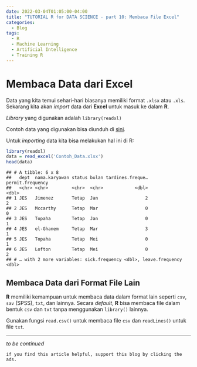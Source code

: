 ```yaml
---
date: 2022-03-04T01:05:00-04:00
title: "TUTORIAL R for DATA SCIENCE - part 10: Membaca File Excel"
categories:
  - Blog
tags:
  - R
  - Machine Learning
  - Artificial Intelligence
  - Training R
---
```



# Membaca Data dari **Excel**

Data yang kita temui sehari-hari biasanya memiliki format `.xlsx` atau
`.xls`. Sekarang kita akan *import* data dari **Excel** untuk masuk ke
dalam **R**.

*Library* yang digunakan adalah `library(readxl)`

Contoh data yang digunakan bisa diunduh di
[sini](https://github.com/ikanx101/belajaR/blob/master/Materi%20Training/Day%201%20-%20R%20Series/Contoh_Data.xlsx).

Untuk *importing* data kita bisa melakukan hal ini di R:

``` r
library(readxl)
data = read_excel('Contoh_Data.xlsx')
head(data)
```

    ## # A tibble: 6 x 8
    ##   dept  nama.karyawan status bulan tardines.freque… permit.frequency
    ##   <chr> <chr>         <chr>  <chr>            <dbl>            <dbl>
    ## 1 JES   Jimenez       Tetap  Jan                  2                2
    ## 2 JES   Mccarthy      Tetap  Mar                  0                0
    ## 3 JES   Topaha        Tetap  Jan                  0                1
    ## 4 JES   el-Ghanem     Tetap  Mar                  3                1
    ## 5 JES   Topaha        Tetap  Mei                  0                1
    ## 6 JES   Lofton        Tetap  Mei                  0                2
    ## # … with 2 more variables: sick.frequency <dbl>, leave.frequency <dbl>

## Membaca Data dari Format File Lain

**R** memiliki kemampuan untuk membaca data dalam format lain seperti
`csv`, `sav` (SPSS), `txt`, dan lainnya. Secara *default*, **R** bisa
membaca file dalam bentuk `csv` dan `txt` tanpa menggunakan `library()`
lainnya.

Gunakan fungsi `read.csv()` untuk membaca file `csv` dan `readLines()`
untuk file `txt`.

-----

*to be continued*

`if you find this article helpful, support this blog by clicking the
ads.`
